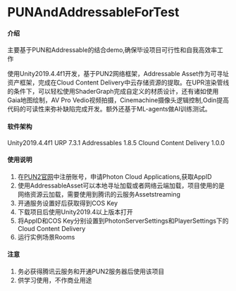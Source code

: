 # PUNAndAddressableForTest

#### 介绍
主要基于PUN和Addressable的结合demo,确保毕设项目可行性和自我高效率工作

使用Unity2019.4.4f1开发，基于PUN2网络框架，Addressable Asset作为可寻址资产框架，完成在Cloud Content Delivery中云存储资源的提取。在UPR渲染管线的条件下，可以轻松使用ShaderGraph完成自定义的材质设计，还有诸如使用Gaia地图绘制，AV Pro Vedio视频拍摄，Cinemachine摄像头逻辑控制,Odin提高代码的可读性来弥补缺陷完成开发。额外还基于ML-agents做AI训练测试。

#### 软件架构
Unity2019.4.4f1
URP 7.3.1
Addressables 1.8.5
Clound Content Delivery 1.0.0

#### 使用说明

1.  在[PUN2官网](https://www.photonengine.com/en-us/Photon)中注册账号，申请Photon Cloud Applications,获取AppID
2.  使用AddressableAsset可以本地寻址加载或者网络云端加载，项目使用的是网络资源云加载，需要使用到腾讯的云服务Assetstreaming
3.  开通服务设置好后获取得到COS Key
4.  下载项目后使用Unity2019.4以上版本打开
5.  将AppID和COS Key分别设置到PhotonServerSettings和PlayerSettings下的Cloud Content Delivery
6.  运行实例场景Rooms

#### 注意

1.  务必获得腾讯云服务和开通PUN2服务器后使用该项目
2.  供学习使用，不作商业用途
